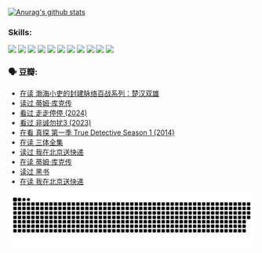 
[![Anurag's github stats](https://github-readme-stats.vercel.app/api?username=w940853815)](https://github.com/anuraghazra/github-readme-stats)

### Skills:

<code><img height="32" src="https://cdn.jsdelivr.net/npm/simple-icons@v5/icons/python.svg"></code>
<code><img height="32" src="https://cdn.jsdelivr.net/npm/simple-icons@v5/icons/javascript.svg"></code>
<code><img height="32" src="https://cdn.jsdelivr.net/npm/simple-icons@v5/icons/django.svg"></code>
<code><img height="32" src="https://cdn.jsdelivr.net/npm/simple-icons@v5/icons/flask.svg"></code>
<code><img height="32" src="https://cdn.jsdelivr.net/npm/simple-icons@v5/icons/vuetify.svg"></code>
<code><img height="32" src="https://cdn.jsdelivr.net/npm/simple-icons@v5/icons/git.svg"></code>
<code><img height="32" src="https://cdn.jsdelivr.net/npm/simple-icons@v5/icons/docker.svg"></code>
<code><img height="32" src="https://cdn.jsdelivr.net/npm/simple-icons@v5/icons/postgresql.svg"></code>
<code><img height="32" src="https://cdn.jsdelivr.net/npm/simple-icons@v5/icons/elasticsearch.svg"></code>
<code><img height="32" src="https://cdn.jsdelivr.net/npm/simple-icons@v5/icons/macos.svg"></code>
<code><img height="32" src="https://cdn.jsdelivr.net/npm/simple-icons@v5/icons/linux.svg"></code>

### 🗣 豆瓣:

<!-- DOUBAN-ACTIVITIES:START -->
- [在读 渤海小吏的封建脉络百战系列：楚汉双雄](https://www.douban.com/people/136069238/status/4700950146/?_i=25066611)
- [读过 蒂姆·库克传](https://www.douban.com/people/136069238/status/4700949869/?_i=25066611)
- [看过 走走停停‎ (2024)](https://www.douban.com/people/136069238/status/4684430230/?_i=25066611)
- [看过 非诚勿扰3‎ (2023)](https://www.douban.com/people/136069238/status/4676324100/?_i=25066611)
- [在看 真探 第一季 True Detective Season 1‎ (2014)](https://www.douban.com/people/136069238/status/4673382852/?_i=25066611)
- [在读 三体全集](https://www.douban.com/people/136069238/status/4672842521/?_i=25066611)
- [读过 我在北京送快递](https://www.douban.com/people/136069238/status/4672842036/?_i=25066611)
- [在读 蒂姆·库克传](https://www.douban.com/people/136069238/status/4663517053/?_i=25066611)
- [读过 黑书](https://www.douban.com/people/136069238/status/4663516022/?_i=25066611)
- [在读 我在北京送快递](https://www.douban.com/people/136069238/status/4658098365/?_i=25066611)
<!-- DOUBAN-ACTIVITIES:END -->


![Snake animation](https://raw.githubusercontent.com/w940853815/w940853815/output/github-contribution-grid-snake.svg)

<!--
**w940853815/w940853815** is a ✨ _special_ ✨ repository because its `README.md` (this file) appears on your GitHub profile.

Here are some ideas to get you started:

- 🔭 I’m currently working on ...
- 🌱 I’m currently learning ...
- 👯 I’m looking to collaborate on ...
- 🤔 I’m looking for help with ...
- 💬 Ask me about ...
- 📫 How to reach me: ...
- 😄 Pronouns: ...
- ⚡ Fun fact: ...
-->
